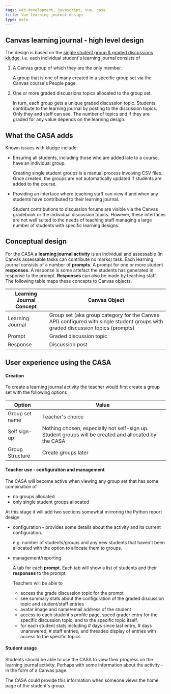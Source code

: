 ```yaml
---
tags: web-development, javascript, vue, casa
title: Vue learning journal design
type: note
---
```

## Canvas learning journal - high level design

The design is based on the [single student group & graded discussions kludge](https://djplaner.github.io/memex/sense/CASA/CASA/canvas-learning-journal/#implementing-private-journals-in-canvas). i.e. each individual student's learning journal consists of

1. A Canvas group of which they are the only member.

    A group that is one of many created in a specific group set via the Canvas course's People page. 

2. One or more graded discussions topics allocated to the group set.

    In turn, each group gets a unique graded discussion topic. Students contribute to the learning journal by posting to the discussion topics. Only they and staff can see. The number of topics and if they are graded for any value depends on the learning design.

## What the CASA adds

Known issues with kludge include: 

- Ensuring all students, including those who are added late to a course, have an individual group. 

    Creating single student groups is a manual process involving CSV files. Once created, the groups are not automatically updated if students are added to the course.

- Providing an interface where teaching staff can view if and when any students have contributed to their learning journal.

    Student contributions to discussion forums are visible via the Canvas gradebook or the individual discussion topics. However, these interfaces are not well suited to the needs of teaching staff managing a large number of students with specific learning designs.

## Conceptual design

For the CASA a **learning journal activity** is an individual and assessable (in Canvas assessable tasks can contribute no marks) task. Each learning journal consists of a number of **prompts**. A prompt for one or more student **responses**. A response is some artefact the students has generated in response to the prompt. **Responses** can also be made by teaching staff. The following table maps these concepts to Canvas objects.

| Learning Journal Concept | Canvas Object |
| --- | --- |
| Learning Journal | Group set (aka group category for the Canvas API) configured with single student groups with graded discussion topics (prompts) |
| Prompt | Graded discussion topic |
| Response | Discussion post |

## User experience using the CASA

#### Creation 

To create a learning journal activity the teacher would first create a group set with the following options

| Option | Value |
| --- | --- |
| Group set name | Teacher's choice |
| Self sign-up | Nothing chosen, especially not self-sign up. Student groups will be created and allocated by the CASA |
| Group Structure | Create groups later |

#### Teacher use - configuration and management

The CASA will become active when viewing any group set that has some combination of 

- no groups allocated
- only single student groups allocated

At this stage it will add two sections somewhat mirroring the Python report design

- configuration - provides some details about the activity and its current configuration. 

    e.g. number of students/groups and any new students that haven't been allocated with the option to allocate them to groups.

- management/reporting

    A tab for each **prompt**. Each tab will show a list of students and their **responses** to the prompt.

    Teachers will be able to 

    - access the grade discussion topic for the prompt
    - see summary stats about the configuration of the graded discussion topic and student/staff entries 
    - avatar image and name/email address of the student
    - access to each student's profile page, speed grader entry for the specific discussion topic, and to the specific topic itself.
    - for each student stats including # days since last entry, # days unanswered, # staff entries, and threaded display of entries with access to the specific topics

#### Student usage

Students should be able to use the CASA to view their progress on the learning journal activity. Perhaps with some information about the activity - in the form of a Canvas page.

The CASA could provide this information when someone views the home page of the student's group.